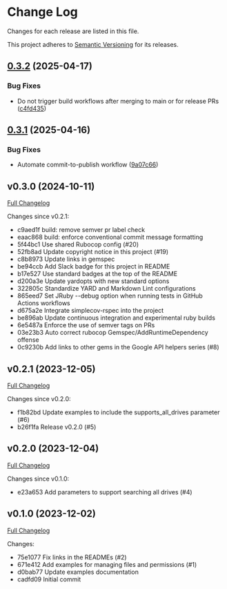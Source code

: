 # Change Log

Changes for each release are listed in this file.

This project adheres to [Semantic Versioning](https://semver.org/) for its releases.

## [0.3.2](https://github.com/main-branch/drive_v3/compare/v0.3.1...v0.3.2) (2025-04-17)


### Bug Fixes

* Do not trigger build workflows after merging to main or for release PRs ([c4fd435](https://github.com/main-branch/drive_v3/commit/c4fd4353eabe79480723200d6aa0b9d4ba437d70))

## [0.3.1](https://github.com/main-branch/drive_v3/compare/v0.3.0...v0.3.1) (2025-04-16)


### Bug Fixes

* Automate commit-to-publish workflow ([9a07c66](https://github.com/main-branch/drive_v3/commit/9a07c663c0af7b80775d8b43a30357313c2733f1))

## v0.3.0 (2024-10-11)

[Full Changelog](https://github.com/main-branch/drive_v3/compare/v0.2.1..v0.3.0)

Changes since v0.2.1:

* c9aed1f build: remove semver pr label check
* eaac868 build: enforce conventional commit message formatting
* 5f44bc1 Use shared Rubocop config (#20)
* 52fb8ad Update copyright notice in this project (#19)
* c8b8973 Update links in gemspec
* be94ccb Add Slack badge for this project in README
* b17e527 Use standard badges at the top of the README
* d200a3e Update yardopts with new standard options
* 322805c Standardize YARD and Markdown Lint configurations
* 865eed7 Set JRuby --debug option when running tests in GitHub Actions workflows
* d675a2e Integrate simplecov-rspec into the project
* be896ab Update continuous integration and experimental ruby builds
* 6e5487a Enforce the use of semver tags on PRs
* 03e23b3 Auto correct rubocop Gemspec/AddRuntimeDependency offense
* 0c9230b Add links to other gems in the Google API helpers series (#8)

## v0.2.1 (2023-12-05)

[Full Changelog](https://github.com/main-branch/drive_v3/compare/v0.2.0..v0.2.1)

Changes since v0.2.0:

* f1b82bd Update examples to include the supports_all_drives parameter (#6)
* b26f1fa Release v0.2.0 (#5)

## v0.2.0 (2023-12-04)

[Full Changelog](https://github.com/main-branch/drive_v3/compare/v0.1.0..v0.2.0)

Changes since v0.1.0:

* e23a653 Add parameters to support searching all drives (#4)

## v0.1.0 (2023-12-02)

[Full Changelog](https://github.com/main-branch/drive_v3/compare/cadfd09..v0.1.0)

Changes:

* 75e1077 Fix links in the READMEs (#2)
* 671e412 Add examples for managing files and permissions (#1)
* d0bab77 Update examples documentation
* cadfd09 Initial commit
